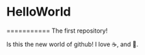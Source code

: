 # HelloWorld
===========
The first repository!

Is this the new world of github!
I love :coffee:, and :pizza:.
